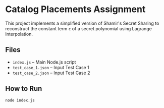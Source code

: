 # Catalog Placements Assignment

This project implements a simplified version of Shamir's Secret Sharing to reconstruct the constant term `c` of a secret polynomial using Lagrange Interpolation.

## Files

- `index.js` – Main Node.js script
- `test_case_1.json` – Input Test Case 1
- `test_case_2.json` – Input Test Case 2

## How to Run

```bash
node index.js
